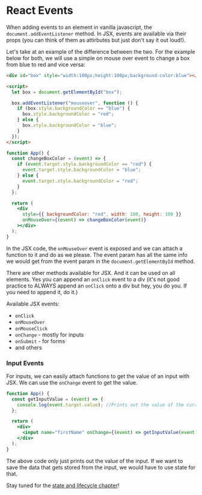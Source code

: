 # React Events

When adding events to an element in vanilla javascript, the `document.addEventListener` method. In JSX, events are available via their props (you can think of them as attirbutes but just don't say it out loud!).

Let's take at an example of the difference between the two. For the example below for both, we will use a simple on mouse over event to change a box from blue to red and vice versa:

```html
<div id="box" style="width:100px;height:100px;background-color:blue"></div>

<script>
  let box = document.getElementById("box");

  box.addEventListener("mouseover", function () {
    if (box.style.backgroundColor == "blue") {
      box.style.backgroundColor = "red";
    } else {
      box.style.backgroundColor = "blue";
    }
  });
</script>
```

```jsx
function App() {
  const changeBoxColor = (event) => {
    if (event.target.style.backgroundColor == "red") {
      event.target.style.backgroundColor = "blue";
    } else {
      event.target.style.backgroundColor = "red";
    }
  };

  return (
    <div
      style={{ backgroundColor: "red", width: 100, height: 100 }}
      onMouseOver={(event) => changeBoxColor(event)}
    ></div>
  );
}
```

In the JSX code, the `onMouseOver` event is exposed and we can attach a function to it and do as we please. The event param has all the same info we would get from the event param in the `document.getElementById` method.

There are other methods available for JSX. And it can be used on all elements. Yes you can append an `onClick` event to a div (it's not good practice to ALWAYS append an `onClick` onto a div but hey, you do you. If you need to append it, do it.)

Available JSX events:

- `onClick`
- `onMouseOver`
- `onMouseClick`
- `onChange` - mostly for inputs
- `onSubmit` - for forms
- and others

### Input Events

For inputs, we can easily attach functions to get the value of an input with JSX. We can use the `onChange` event to get the value.

```jsx
function App() {
  const getInputValue = (event) => {
    console.log(event.target.value); //Prints out the value of the current input
  };

  return (
    <div>
      <input name="firstName" onChange={(event) => getInputValue(event)} />
    </div>
  );
}
```

The above code only just prints out the value of the input. If we want to save the data that gets stored from the input, we would have to use state for that.

Stay tuned for the [state and lifecycle chapter](05-state-and-lifecycle)!

